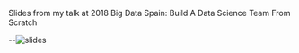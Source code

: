 
Slides from my talk at 2018 Big Data Spain: Build A Data Science Team From Scratch

--![slides](https://media.giphy.com/media/2sgC08c5jGBipZEVsD/giphy.gif)
